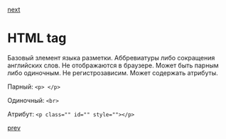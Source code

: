 <a href="08.md">next</a>

<h1>HTML tag</h1>

<div>
    Базовый злемент языка разметки. Аббревиатуры либо сокращения английских слов. Не отображаются в браузере.
    Может быть парным либо одиночным. Не регистрозависим. Может содержать атрибуты.
</div>

Парный: ```<p> </p>```

Одиночный: ```<br>```

Атрибут: ```<p class="" id="" style=""></p>```

<a href="06.md">prev</a>